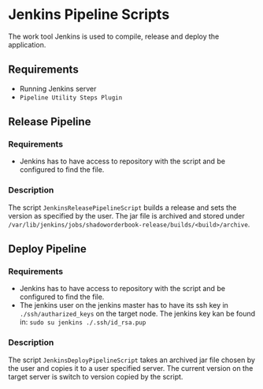 # Jenkins Pipeline Scripts

The work tool Jenkins is used to compile, release and deploy the application.

## Requirements

* Running Jenkins server
* `Pipeline Utility Steps Plugin`

## Release Pipeline

### Requirements

* Jenkins has to have access to repository with the script and be configured to find the file.

### Description

The script `JenkinsReleasePipelineScript` builds a release and sets the version as specified by the user. The jar file
is archived and stored under `/var/lib/jenkins/jobs/shadoworderbook-release/builds/<build>/archive`.

## Deploy Pipeline

### Requirements

* Jenkins has to have access to repository with the script and be configured to find the file.
* The jenkins user on the jenkins master has to have its ssh key in `./ssh/autharized_keys` on the target node. The
  jenkins key kan be found in: `sudo su jenkins ./.ssh/id_rsa.pup`

### Description

The script `JenkinsDeployPipelineScript`  takes an archived jar file chosen by the user and copies it to a user
specified server. The current version on the target server is switch to version copied by the script.
